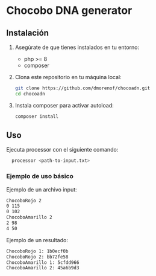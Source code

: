 # Chocobo DNA generator

## Instalación

1. Asegúrate de que tienes instalados en tu entorno:
    - php >= 8
    - composer

2. Clona este repositorio en tu máquina local:

   ```bash
   git clone https://github.com/dmorenof/chocoadn.git
   cd chocoadn
   ```

3. Instala composer para activar autoload:

   ```bash
   composer install
   ```

## Uso

Ejecuta processor con el siguiente comando:

```bash
  processor <path-to-input.txt>
```

### Ejemplo de uso básico

Ejemplo de un archivo input:
```txt
ChocoboRojo 2
0 115
0 102
ChocoboAmarillo 2
2 98
4 50
```
Ejemplo de un resultado:

```txt
ChocoboRojo 1: 1b0ecf0b
ChocoboRojo 2: bb72fe58
ChocoboAmarillo 1: 5cfdd966
ChocoboAmarillo 2: 45a6b9d3
```